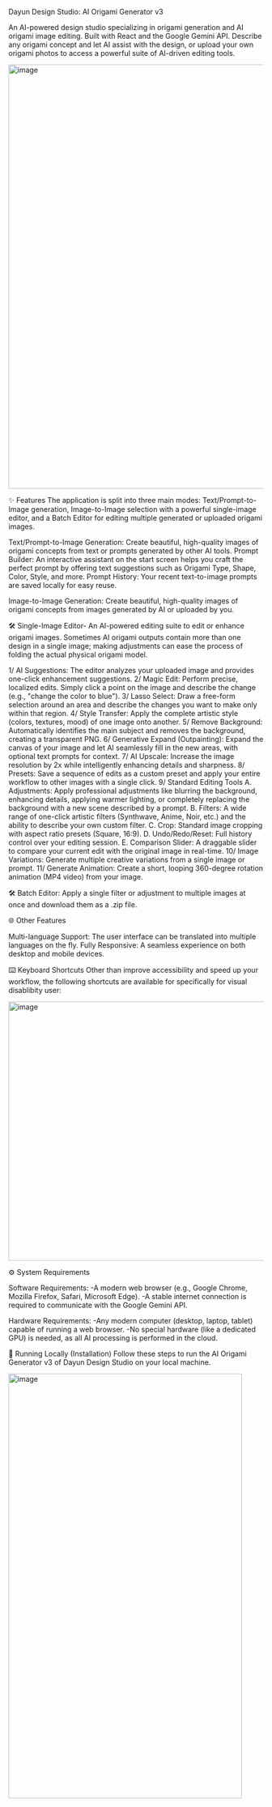 Dayun Design Studio: AI Origami Generator v3

An AI-powered design studio specializing in origami generation and AI origami image editing. Built with React and the Google Gemini API. Describe any origami concept and let AI assist with the design, or upload your own origami photos to access a powerful suite of AI-driven editing tools.

<img width="1254" height="838" alt="image" src="https://github.com/user-attachments/assets/024b350e-e208-4dab-bf7b-043e85a8a350" />
<!--![alt text](https://storage.googleapis.com/maker-suite-gallery/images/project-samples/dayun_design_studio_screenshot.png)
 Replace with your own screenshot -->


✨ Features
The application is split into three main modes: Text/Prompt-to-Image generation, Image-to-Image selection with a powerful single-image editor, and a Batch Editor for editing multiple generated or uploaded origami images.

Text/Prompt-to-Image Generation: Create beautiful, high-quality images of origami concepts from text or prompts generated by other AI tools.
Prompt Builder: An interactive assistant on the start screen helps you craft the perfect prompt by offering text suggestions such as Origami Type, Shape, Color, Style, and more.
Prompt History: Your recent text-to-image prompts are saved locally for easy reuse.

Image-to-Image Generation: Create beautiful, high-quality images of origami concepts from images generated by AI or uploaded by you.

🛠️ Single-Image Editor- An AI-powered editing suite to edit or enhance origami images. Sometimes AI origami outputs contain more than one design in a single image; making adjustments can ease the process of folding the actual physical origami model.

1/ AI Suggestions: The editor analyzes your uploaded image and provides one-click enhancement suggestions.
2/ Magic Edit: Perform precise, localized edits. Simply click a point on the image and describe the change (e.g., "change the color to blue").
3/ Lasso Select: Draw a free-form selection around an area and describe the changes you want to make only within that region.
4/ Style Transfer: Apply the complete artistic style (colors, textures, mood) of one image onto another.
5/ Remove Background: Automatically identifies the main subject and removes the background, creating a transparent PNG.
6/ Generative Expand (Outpainting): Expand the canvas of your image and let AI seamlessly fill in the new areas, with optional text prompts for context.
7/ AI Upscale: Increase the image resolution by 2x while intelligently enhancing details and sharpness.
8/ Presets: Save a sequence of edits as a custom preset and apply your entire workflow to other images with a single click.
9/ Standard Editing Tools
A. Adjustments: Apply professional adjustments like blurring the background, enhancing details, applying warmer lighting, or completely replacing the background with a new scene described by a prompt.
B. Filters: A wide range of one-click artistic filters (Synthwave, Anime, Noir, etc.) and the ability to describe your own custom filter.
C. Crop: Standard image cropping with aspect ratio presets (Square, 16:9).
D. Undo/Redo/Reset: Full history control over your editing session.
E. Comparison Slider: A draggable slider to compare your current edit with the original image in real-time.
10/ Image Variations: Generate multiple creative variations from a single image or prompt.
11/ Generate Animation: Create a short, looping 360-degree rotation animation (MP4 video) from your image.

🛠️ Batch Editor: Apply a single filter or adjustment to multiple images at once and download them as a .zip file.

🌐 Other Features

Multi-language Support: The user interface can be translated into multiple languages on the fly.
Fully Responsive: A seamless experience on both desktop and mobile devices.

⌨️ Keyboard Shortcuts
Other than improve accessibility and speed up your workflow, the following shortcuts are available for specifically  for visual disablibity user:

<img width="514" height="512" alt="image" src="https://github.com/user-attachments/assets/497c511c-8909-4322-bf55-60ea7d414e60" />



⚙️ System Requirements

Software Requirements:
-A modern web browser (e.g., Google Chrome, Mozilla Firefox, Safari, Microsoft Edge).
-A stable internet connection is required to communicate with the Google Gemini API.

Hardware Requirements:
-Any modern computer (desktop, laptop, tablet) capable of running a web browser.
-No special hardware (like a dedicated GPU) is needed, as all AI processing is performed in the cloud.

🚀 Running Locally (Installation)
Follow these steps to run the AI Origami Generator v3 of Dayun Design Studio on your local machine.

<img width="461" height="839" alt="image" src="https://github.com/user-attachments/assets/b86b0a78-68d0-4a1a-9751-68b8528a353d" />
